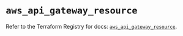 # `aws_api_gateway_resource`

Refer to the Terraform Registry for docs: [`aws_api_gateway_resource`](https://registry.terraform.io/providers/hashicorp/aws/5.51.0/docs/resources/api_gateway_resource).
